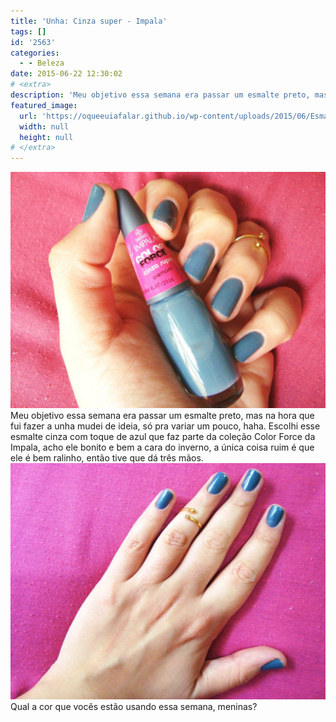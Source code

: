 ```yaml
---
title: 'Unha: Cinza super - Impala'
tags: []
id: '2563'
categories:
  - - Beleza
date: 2015-06-22 12:30:02
# <extra>
description: 'Meu objetivo essa semana era passar um esmalte preto, mas na hora que fui fazer a unha mudei de ideia, só pra variar um pouco, haha. Escolhi esse esmalte cinza com toque de azul que faz parte da coleção Color Force da Impala, acho ele bonito e bem a cara do inverno, a única coisa ruim é que ele é bem ralinho, então tive que dá três mãos. Qual a cor que vocês estão usando essa semana, meninas? &nbsp;'
featured_image: 
  url: 'https://oqueeuiafalar.github.io/wp-content/uploads/2015/06/Esmalte-cinza-super-da-Impala-1024x768.jpg'
  width: null
  height: null
# </extra>
---
```


[![Esmalte cinza super da Impala](/wp-content/uploads/2015/06/Esmalte-cinza-super-da-Impala-1024x768.jpg)](/wp-content/uploads/2015/06/Esmalte-cinza-super-da-Impala.jpg) Meu objetivo essa semana era passar um esmalte preto, mas na hora que fui fazer a unha mudei de ideia, só pra variar um pouco, haha. Escolhi esse esmalte cinza com toque de azul que faz parte da coleção Color Force da Impala, acho ele bonito e bem a cara do inverno, a única coisa ruim é que ele é bem ralinho, então tive que dá três mãos. [![Esmalte cinza da Impala](/wp-content/uploads/2015/06/Esmalte-cinza-da-Impala-1024x768.jpg)](/wp-content/uploads/2015/06/Esmalte-cinza-da-Impala.jpg) Qual a cor que vocês estão usando essa semana, meninas?
